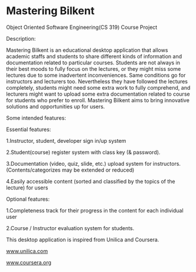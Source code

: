 # Mastering Bilkent 
Object Oriented Software Engineering(CS 319) Course Project

Description: 

Mastering Bilkent is an educational desktop application that allows academic staffs and students to share different kinds of information and documentation related to particular courses. Students are not always in their best moods to fully focus on the lectures, or they might miss some lectures due to some inadvertent inconveniences. Same conditions go for instructors and lecturers too. Nevertheless they have followed the lectures completely, students might need some extra work to fully comprehend, and lecturers might want to upload some extra documentation related to course for students who prefer to enroll. Mastering Bilkent aims to bring innovative solutions and opportunities up for users. 

Some intended features: 

Essential features: 

1.Instructor, student, developer sign in/up system

2.Student(course) register system with class key (& password). 

3.Documentation (video, quiz, slide, etc.) upload system for instructors. (Contents/categorizes may be extended or reduced) 

4.Easily accessible content (sorted and classified by the topics of the lecture) for users

Optional features:

1.Completeness track for their progress in the content for each individual user

2.Course / Instructor evaluation system for students. 

This desktop application is inspired from Unilica and Coursera. 

www.unilica.com

www.coursera.org

